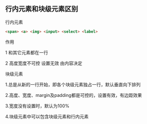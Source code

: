 行内元素和块级元素区别
---
行内元素
```html
<span> <a> <img> <input> <select> <label>
```
作用

1 和其它元素都在一行 

2 高度宽度不可控 设置无效 由内容决定

块级元素

1.总是从新的一行开始，即各个块级元素独占一行，默认垂直向下排列

2.高度、宽度、margin及padding都是可控的，设置有效，有边距效果

3.宽度没有设置时，默认为100%

4.块级元素中可以包含块级元素和行内元素